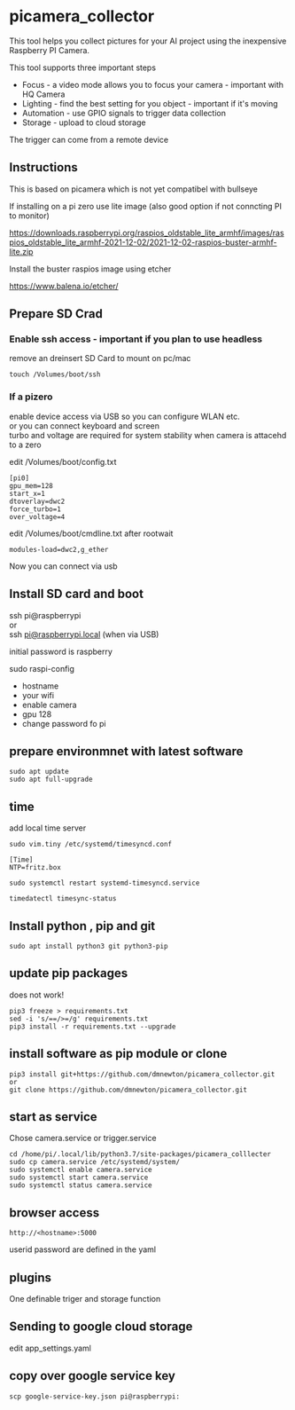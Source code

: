 # picamera_collector

This tool helps you collect pictures for your AI project using the inexpensive Raspberry PI Camera.<br>

This tool supports three important steps
* Focus - a video mode allows you to focus your camera - important with HQ Camera
* Lighting - find the best setting for you object - important if it's moving
* Automation - use GPIO signals to trigger data collection
* Storage - upload to cloud storage

The trigger can come from a remote device

## Instructions

This is based on picamera which is not yet compatibel with bullseye <br>

If installing on a pi zero use lite image (also good option if not conncting PI to monitor) <br>

https://downloads.raspberrypi.org/raspios_oldstable_lite_armhf/images/raspios_oldstable_lite_armhf-2021-12-02/2021-12-02-raspios-buster-armhf-lite.zip

Install the buster raspios image using etcher <br>

https://www.balena.io/etcher/

## Prepare SD Crad

### Enable ssh access - important if you plan to use headless

remove an dreinsert SD Card to mount on pc/mac <br>
```shell
touch /Volumes/boot/ssh
```

### If a pizero

enable device access via USB so you can configure WLAN etc.<br>
or you can connect keyboard and screen<br>
turbo and voltage are required for system stability when camera is attacehd to a zero<br>

edit /Volumes/boot/config.txt<br>
```shell
[pi0]
gpu_mem=128
start_x=1
dtoverlay=dwc2
force_turbo=1
over_voltage=4
```

edit /Volumes/boot/cmdline.txt after rootwait <br>
```shell
modules-load=dwc2,g_ether
```

Now you can connect via usb<br>


## Install SD card and boot

ssh pi@raspberrypi<br>
or<br>
ssh pi@raspberrypi.local (when via USB)<br>

initial password is raspberry <br>

sudo raspi-config<br>
*  hostname
*  your wifi<br>
*  enable camera<br>
*  gpu 128<br>
*  change password fo pi


## prepare environmnet with latest software
```shell
sudo apt update
sudo apt full-upgrade
```

## time
add local time server  <br>
```shell
sudo vim.tiny /etc/systemd/timesyncd.conf

[Time]
NTP=fritz.box

sudo systemctl restart systemd-timesyncd.service 

timedatectl timesync-status
```



## Install python , pip and git
```shell
sudo apt install python3 git python3-pip
```

## update pip packages
does not work!
```shell
pip3 freeze > requirements.txt
sed -i 's/==/>=/g' requirements.txt 
pip3 install -r requirements.txt --upgrade
```

## install software as pip module or clone
```shell
pip3 install git+https://github.com/dmnewton/picamera_collector.git
or
git clone https://github.com/dmnewton/picamera_collector.git
```

## start as service

Chose camera.service or trigger.service

```shell
cd /home/pi/.local/lib/python3.7/site-packages/picamera_colllecter
sudo cp camera.service /etc/systemd/system/
sudo systemctl enable camera.service
sudo systemctl start camera.service
sudo systemctl status camera.service
```

## browser access
```shell
http://<hostname>:5000
```
userid password are defined in the yaml

## plugins

One definable triger and storage function

## Sending to google cloud storage

edit app_settings.yaml

## copy over google service key
```shell
scp google-service-key.json pi@raspberrypi:
```


